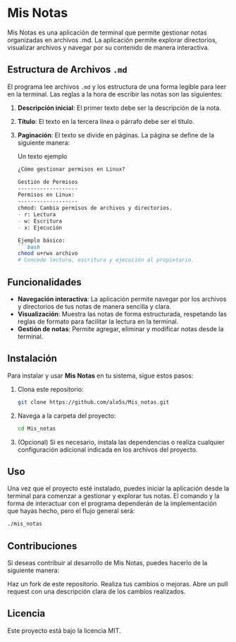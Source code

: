 # Mis Notas

Mis Notas es una aplicación de terminal que permite gestionar notas organizadas en archivos .md. La aplicación permite explorar directorios, visualizar archivos y navegar por su contenido de manera interactiva.

## Estructura de Archivos `.md`

El programa lee archivos `.md` y los estructura de una forma legible para leer en la terminal. Las reglas a la hora de escribir las notas son las siguientes:

1. **Descripción inicial**: El primer texto debe ser la descripción de la nota.
2. **Título**: El texto en la tercera línea o párrafo debe ser el título.
3. **Paginación**: El texto se divide en páginas. La página se define de la siguiente manera: 

    Un texto ejemplo

    ```markdown
    ¿Cómo gestionar permisos en Linux?

    Gestión de Permisos
    -------------------
    Permisos en Linux:
    -------------------
    chmod: Cambia permisos de archivos y directorios.
    - r: Lectura
    - w: Escritura
    - x: Ejecución
    
    Ejemplo básico:
    ```bash
    chmod u+rwx archivo
    # Concede lectura, escritura y ejecución al propietario.
    ```

## Funcionalidades

- **Navegación interactiva**: La aplicación permite navegar por los archivos y directorios de tus notas de manera sencilla y clara.
- **Visualización**: Muestra las notas de forma estructurada, respetando las reglas de formato para facilitar la lectura en la terminal.
- **Gestión de notas**: Permite agregar, eliminar y modificar notas desde la terminal.

## Instalación

Para instalar y usar **Mis Notas** en tu sistema, sigue estos pasos:

1. Clona este repositorio:

    ```bash
    git clone https://github.com/alo5s/Mis_notas.git
    ```

2. Navega a la carpeta del proyecto:

    ```bash
    cd Mis_notas
    ```

3. (Opcional) Si es necesario, instala las dependencias o realiza cualquier configuración adicional indicada en los archivos del proyecto.

## Uso

Una vez que el proyecto esté instalado, puedes iniciar la aplicación desde la terminal para comenzar a gestionar y explorar tus notas. El comando y la forma de interactuar con el programa dependerán de la implementación que hayas hecho, pero el flujo general será:

```bash
./mis_notas

```

## Contribuciones
Si deseas contribuir al desarrollo de Mis Notas, puedes hacerlo de la siguiente manera:

Haz un fork de este repositorio.
Realiza tus cambios o mejoras.
Abre un pull request con una descripción clara de los cambios realizados.


## Licencia
Este proyecto está bajo la licencia MIT.



